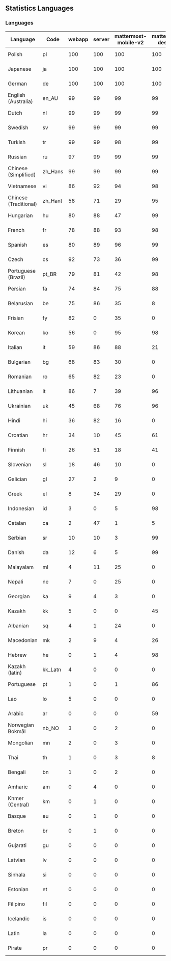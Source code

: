 ## Statistics Languages ##
###  Languages  ###
|Language|Code|webapp|server|mattermost-mobile-v2|mattermost-desktop|playbook-webapp|calls-webapp|Total|Last Modified|
|---|---|---|---|---|---|---|---|---|---|
|Polish|pl| 100| 100| 100| 100| 0| 98| 99|2024-05-14T20:30:20.831009Z|
|Japanese|ja| 100| 100| 100| 100| 0| 98| 99|2024-05-14T20:30:16.863757Z|
|German|de| 100| 100| 100| 100| 0| 94| 99|2024-05-14T20:30:13.067878Z|
|English (Australia)|en_AU| 99| 99| 99| 99| 0| 0| 99|2024-05-13T17:43:55.148540Z|
|Dutch|nl| 99| 99| 99| 99| 0| 94| 99|2024-05-14T20:30:19.493775Z|
|Swedish|sv| 99| 99| 99| 99| 0| 88| 99|2024-05-14T20:30:24.055173Z|
|Turkish|tr| 99| 99| 98| 99| 0| 88| 99|2024-05-14T20:30:25.509258Z|
|Russian|ru| 97| 99| 99| 99| 0| 60| 95|2024-05-14T20:30:23.017847Z|
|Chinese (Simplified)|zh_Hans| 99| 99| 99| 99| 0| 88| 94|2024-05-14T20:30:28.440398Z|
|Vietnamese|vi| 86| 92| 94| 98| 0| 78| 89|2024-05-14T20:30:27.580059Z|
|Chinese (Traditional)|zh_Hant| 58| 71| 29| 95| 0| 12| 87|2024-05-14T20:30:29.495216Z|
|Hungarian|hu| 80| 88| 47| 99| 0| 0| 80|2024-05-13T17:45:42.155843Z|
|French|fr| 78| 88| 93| 98| 0| 46| 79|2024-05-14T20:30:14.645570Z|
|Spanish|es| 80| 89| 96| 99| 0| 22| 79|2024-05-14T20:30:13.806829Z|
|Czech|cs| 92| 73| 36| 99| 0| 85| 76|2024-05-14T20:30:12.234416Z|
|Portuguese (Brazil)|pt_BR| 79| 81| 42| 98| 0| 78| 76|2024-05-14T20:30:21.970621Z|
|Persian|fa| 74| 84| 75| 88| 0| 0| 72|2024-05-13T17:44:24.640545Z|
|Belarusian|be| 75| 86| 35| 8| 0| 0| 71|2024-05-13T17:42:50.204673Z|
|Frisian|fy| 82| 0| 35| 0| 0| 0| 71|2024-05-13T17:44:54.056403Z|
|Korean|ko| 56| 0| 95| 98| 0| 78| 67|2024-05-14T20:30:17.583357Z|
|Italian|it| 59| 86| 88| 21| 0| 18| 67|2024-05-14T20:30:16.190555Z|
|Bulgarian|bg| 68| 83| 30| 0| 0| 0| 66|2024-05-13T17:42:57.767234Z|
|Romanian|ro| 65| 82| 23| 0| 0| 0| 63|2024-05-13T17:48:40.207588Z|
|Lithuanian|lt| 86| 7| 39| 96| 0| 69| 61|2024-05-14T20:30:18.365380Z|
|Ukrainian|uk| 45| 68| 76| 96| 0| 0| 56|2024-05-13T17:49:45.689570Z|
|Hindi|hi| 36| 82| 16| 0| 0| 0| 45|2024-05-13T17:45:26.527644Z|
|Croatian|hr| 34| 10| 45| 61| 0| 92| 36|2024-05-14T20:30:15.659590Z|
|Finnish|fi| 26| 51| 18| 41| 0| 0| 32|2024-05-13T17:44:32.188273Z|
|Slovenian|sl| 18| 46| 10| 0| 0| 0| 22|2024-05-13T17:49:01.198600Z|
|Galician|gl| 27| 2| 9| 0| 0| 0| 17|2024-05-13T17:45:02.042781Z|
|Greek|el| 8| 34| 29| 0| 0| 0| 17|2024-05-13T17:43:47.412121Z|
|Indonesian|id| 3| 0| 5| 98| 0| 0| 14|2024-05-13T17:45:49.670801Z|
|Catalan|ca| 2| 47| 1| 5| 0| 0| 13|2024-05-13T17:43:18.575952Z|
|Serbian|sr| 10| 10| 3| 99| 0| 0| 12|2024-05-13T17:49:16.261536Z|
|Danish|da| 12| 6| 5| 99| 0| 0| 12|2024-05-13T17:43:32.535283Z|
|Malayalam|ml| 4| 11| 25| 0| 0| 0| 9|2024-05-13T17:47:36.109875Z|
|Nepali|ne| 7| 0| 25| 0| 0| 0| 7|2024-05-13T17:47:57.683518Z|
|Georgian|ka| 9| 4| 3| 0| 0| 0| 7|2024-05-13T17:46:21.612974Z|
|Kazakh|kk| 5| 0| 0| 45| 0| 0| 6|2024-05-13T17:46:35.705069Z|
|Albanian|sq| 4| 1| 24| 0| 0| 0| 5|2024-05-13T17:49:08.741068Z|
|Macedonian|mk| 2| 9| 4| 26| 0| 0| 5|2024-05-13T17:47:28.653929Z|
|Hebrew|he| 0| 1| 4| 98| 0| 0| 4|2024-05-13T17:45:18.414146Z|
|Kazakh (latin)|kk_Latn| 4| 0| 0| 0| 0| 0| 4|2024-05-13T17:46:28.247948Z|
|Portuguese|pt| 1| 0| 1| 86| 0| 0| 3|2024-05-13T17:48:32.443407Z|
|Lao|lo| 5| 0| 0| 0| 0| 0| 3|2024-05-13T17:47:06.371494Z|
|Arabic|ar| 0| 0| 0| 59| 0| 0| 2|2024-05-13T17:42:42.875951Z|
|Norwegian Bokmål|nb_NO| 3| 0| 2| 0| 0| 0| 2|2024-05-13T17:47:50.620629Z|
|Mongolian|mn| 2| 0| 3| 0| 0| 0| 2|2024-05-13T17:47:43.896063Z|
|Thai|th| 1| 0| 3| 8| 0| 0| 1|2024-05-13T17:49:30.784354Z|
|Bengali|bn| 1| 0| 2| 0| 0| 0| 1|2024-05-13T17:43:04.222447Z|
|Amharic|am| 0| 4| 0| 0| 0| 0| 1|2024-05-13T17:42:35.882010Z|
|Khmer (Central)|km| 0| 1| 0| 0| 0| 0| 0|2024-05-13T17:46:43.418845Z|
|Basque|eu| 0| 1| 0| 0| 0| 0| 0|2024-05-13T17:44:17.443430Z|
|Breton|br| 0| 1| 0| 0| 0| 0| 0|2024-05-13T17:43:11.552097Z|
|Gujarati|gu| 0| 0| 0| 0| 0| 0| 0|2024-05-13T17:45:10.591689Z|
|Latvian|lv| 0| 0| 0| 0| 0| 0| 0|2024-05-13T17:47:20.776774Z|
|Sinhala|si| 0| 0| 0| 0| 0| 0| 0|2024-05-13T17:48:54.871268Z|
|Estonian|et| 0| 0| 0| 0| 0| 0| 0|2024-05-13T17:44:10.187158Z|
|Filipino|fil| 0| 0| 0| 0| 0| 0| 0|2024-05-13T17:44:38.781152Z|
|Icelandic|is| 0| 0| 0| 0| 0| 0| 0|2024-05-13T17:45:57.629861Z|
|Latin|la| 0| 0| 0| 0| 0| 0| 0|2024-05-13T17:46:58.374469Z|
|Pirate|pr| 0| 0| 0| 0| 0| 0| 0|2024-05-13T17:48:18.946294Z|
